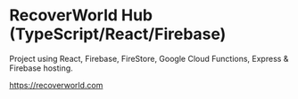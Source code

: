 # RecoverWorld Hub (TypeScript/React/Firebase)

Project using React, Firebase, FireStore, Google Cloud Functions, Express & Firebase hosting.

https://recoverworld.com
